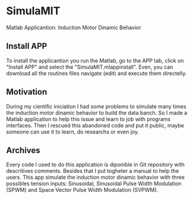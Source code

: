 # SimulaMIT
Matlab Applicantion: Induction Motor Dinamic Behavior

## Install APP
To install the applicantion you run the Matlab, go to the APP tab, click on "Install APP" and select
the "SimulaMIT.mlappinstall". Even, you can download all the routines files navigate (edit) and execute
them directelly.

## Motivation
During my cientific iniciation I had some problems to simulate many times the induction motor dinamic 
behavior to build the data banch. So I made a Matlab application to help this issue and learn to job 
with programs interfaces. Then I rescued this abandoned code and put it public, maybe someone can use 
it to learn, do researchs or even joy.

## Archives
Every code I used to do this application is diponible in Git repository with descritives comments. 
Besides that I put togheter a manual to help the users. This app simulate the induction motor dinamic 
behavior with three possibles tension inputs: Sinusoidal, Sinusoidal Pulse Width Modulation (SPWM) 
and Space Vector Pulse Width Modulation (SVPWM).

